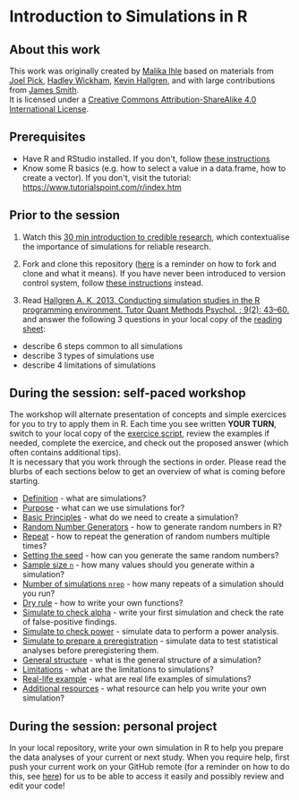 # Introduction to Simulations in R

## About this work
This work was originally created by [Malika Ihle](https://ox.ukrn.org/people/#MalikaIhle) based on materials from [Joel Pick](https://joelpick.wixsite.com/research), [Hadley Wickham](https://www.yumpu.com/en/document/view/19077330/simulation-hadley-wickham), [Kevin Hallgren](https://doi.org/10.20982/tqmp.09.2.p043), and with large contributions from [James Smith](https://github.com/worcjamessmith).   
It is licensed under a [Creative Commons Attribution-ShareAlike 4.0 International License](https://creativecommons.org/licenses/by-sa/4.0/).

## Prerequisites

* Have R and RStudio installed. If you don't, follow [these instructions](https://github.com/MalikaIhle/Introduction-RStudio-Git-GitHub/blob/master/installing_software.md)  
* Know some R basics (e.g. how to select a value in a data.frame, how to create a vector). If you don't, visit the tutorial: https://www.tutorialspoint.com/r/index.htm  

## Prior to the session
1) Watch this [30 min introduction to credible research](https://osf.io/xtmek/), which contextualise the importance of simulations for reliable research. 

2) Fork and clone this repository ([here](https://github.com/MalikaIhle/Collaborative-RStudio-GitHub) is a reminder on how to fork and clone and what it means). If you have never been introduced to version control system, follow [these instructions](./download-repo.md) instead.  

3) Read [Hallgren A. K. 2013. Conducting simulation studies in the R programming environment. Tutor Quant Methods Psychol. ; 9(2): 43–60.](https://doi.org/10.20982/tqmp.09.2.p043) and answer the following 3 questions in your local copy of the [reading sheet](./Hallgren2013/ReadingSheet.md):  
  * describe 6 steps common to all simulations  
  * describe 3 types of simulations use  
  * describe 4 limitations of simulations

## During the session: self-paced workshop
The workshop will alternate presentation of concepts and simple exercices for you to try to apply them in R. Each time you see written **YOUR TURN**, switch to your local copy of the [exercice script](./exercice_script.R), review the examples if needed, complete the exercice, and check out the proposed answer (which often contains additional tips).  
It is necessary that you work through the sections in order. Please read the blurbs of each sections below to get an overview of what is coming before starting.    

* [Definition](./definition.md) - what are simulations?
* [Purpose](./purpose.md) - what can we use simulations for?
* [Basic Principles](./basic-principles.md) - what do we need to create a simulation?
* [Random Number Generators](./random-numbers-generators.md) - how to generate random numbers in R?
* [Repeat](./repeat.md) - how to repeat the generation of random numbers multiple times?
* [Setting the seed](./seed.md) - how can you generate the same random numbers?
* [Sample size `n`](./sample-size-n.md) - how many values should you generate within a simulation?
* [Number of simulations `nrep`](./number-of-simulations-nrep.md) - how many repeats of a simulation should you run?
* [Dry rule](./dry-rule.md) - how to write your own functions?
* [Simulate to check alpha](./check-alpha.md) - write your first simulation and check the rate of false-positive findings.  
* [Simulate to check power](./check-power.md) - simulate data to perform a power analysis.  
* [Simulate to prepare a preregistration](./simulate-for-preregistration.md) - simulate data to test statistical analyses before preregistering them.  
* [General structure](./general-structure.md) - what is the general structure of a simulation?
* [Limitations](./limitations.md) - what are the limitations to simulations?
* [Real-life example](./real-life-example.md) - what are real life examples of simulations?
* [Additional resources](./resources.md) - what resource can help you write your own simulation?

## During the session: personal project
In your local repository, write your own simulation in R to help you prepare the data analyses of your current or next study. When you require help, first push your current work on your GitHub remote (for a reminder on how to do this, see [here](https://github.com/MalikaIhle/Introduction-RStudio-Git-GitHub)) for us to be able to access it easily and possibly review and edit your code!  

